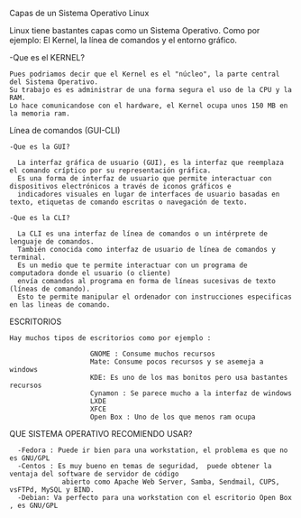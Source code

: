 Capas de un Sistema Operativo Linux

Linux tiene bastantes capas como un Sistema Operativo. 
Como por ejemplo: El Kernel, la línea de comandos y el entorno gráfico.

 -Que es el KERNEL?

    Pues podriamos decir que el Kernel es el "núcleo", la parte central del Sistema Operativo.
    Su trabajo es es administrar de una forma segura el uso de la CPU y la RAM.
    Lo hace comunicandose con el hardware, el Kernel ocupa unos 150 MB en la memoria ram.


Línea de comandos (GUI-CLI)

    -Que es la GUI?
  
      La interfaz gráfica de usuario (GUI), es la interfaz que reemplaza el comando críptico por su representación gráfica.
      Es una forma de interfaz de usuario que permite interactuar con dispositivos electrónicos a través de iconos gráficos e 
      indicadores visuales en lugar de interfaces de usuario basadas en texto, etiquetas de comando escritas o navegación de texto. 
  
    -Que es la CLI? 
  
      La CLI es una interfaz de línea de comandos o un intérprete de lenguaje de comandos.
      También conocida como interfaz de usuario de línea de comandos y terminal.
      Es un medio que te permite interactuar con un programa de computadora donde el usuario (o cliente)
      envía comandos al programa en forma de líneas sucesivas de texto (líneas de comando).
      Esto te permite manipular el ordenador con instrucciones especificas en las lineas de comando.
 
  
  
  ESCRITORIOS 
  
    Hay muchos tipos de escritorios como por ejemplo :
    
                        GNOME : Consume muchos recursos 
                        Mate: Consume pocos recursos y se asemeja a windows
                        KDE: Es uno de los mas bonitos pero usa bastantes recursos
                        Cynamon : Se parece mucho a la interfaz de windows
                        LXDE
                        XFCE
                        Open Box : Uno de los que menos ram ocupa
      
        


  QUE SISTEMA OPERATIVO RECOMIENDO USAR? 
  
      -Fedora : Puede ir bien para una workstation, el problema es que no es GNU/GPL
      -Centos : Es muy bueno en temas de seguridad,  puede obtener la ventaja del software de servidor de código 
                 abierto como Apache Web Server, Samba, Sendmail, CUPS, vsFTPd, MySQL y BIND.
      -Debian: Va perfecto para una workstation con el escritorio Open Box , es GNU/GPL





